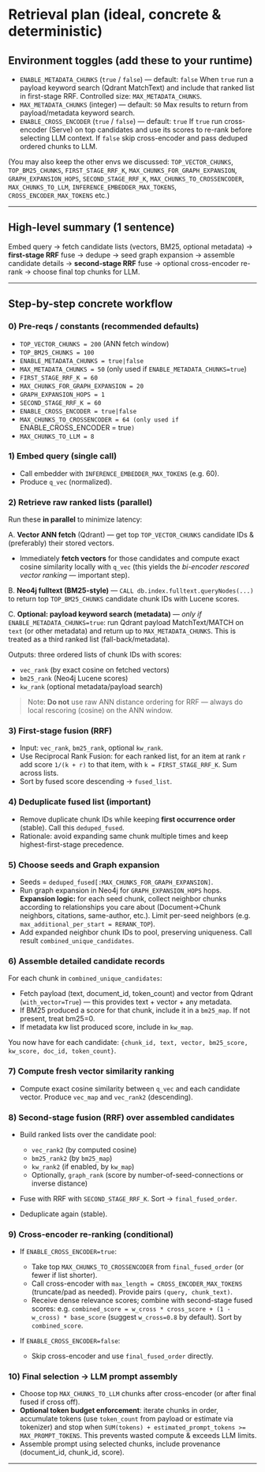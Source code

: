 # Retrieval plan (ideal, concrete & deterministic)

## Environment toggles (add these to your runtime)

* `ENABLE_METADATA_CHUNKS` (`true` / `false`) — default: `false`
  When `true` run a payload keyword search (Qdrant MatchText) and include that ranked list in first-stage RRF. Controlled size: `MAX_METADATA_CHUNKS`.
* `MAX_METADATA_CHUNKS` (integer) — default: `50`
  Max results to return from payload/metadata keyword search.
* `ENABLE_CROSS_ENCODER` (`true` / `false`) — default: `true`
  If `true` run cross-encoder (Serve) on top candidates and use its scores to re-rank before selecting LLM context. If `false` skip cross-encoder and pass deduped ordered chunks to LLM.

(You may also keep the other envs we discussed: `TOP_VECTOR_CHUNKS`, `TOP_BM25_CHUNKS`, `FIRST_STAGE_RRF_K`, `MAX_CHUNKS_FOR_GRAPH_EXPANSION`, `GRAPH_EXPANSION_HOPS`, `SECOND_STAGE_RRF_K`, `MAX_CHUNKS_TO_CROSSENCODER`, `MAX_CHUNKS_TO_LLM`, `INFERENCE_EMBEDDER_MAX_TOKENS`, `CROSS_ENCODER_MAX_TOKENS` etc.)

---

## High-level summary (1 sentence)

Embed query → fetch candidate lists (vectors, BM25, optional metadata) → **first-stage RRF** fuse → dedupe → seed graph expansion → assemble candidate details → **second-stage RRF** fuse → optional cross-encoder re-rank → choose final top chunks for LLM.

---

## Step-by-step concrete workflow

### 0) Pre-reqs / constants (recommended defaults)

* `TOP_VECTOR_CHUNKS = 200` (ANN fetch window)
* `TOP_BM25_CHUNKS = 100`
* `ENABLE_METADATA_CHUNKS = true|false`
* `MAX_METADATA_CHUNKS = 50` (only used if `ENABLE_METADATA_CHUNKS=true`)
* `FIRST_STAGE_RRF_K = 60`
* `MAX_CHUNKS_FOR_GRAPH_EXPANSION = 20`
* `GRAPH_EXPANSION_HOPS = 1`
* `SECOND_STAGE_RRF_K = 60`
* `ENABLE_CROSS_ENCODER = true|false` 
* `MAX_CHUNKS_TO_CROSSENCODER = 64 (only used if `ENABLE_CROSS_ENCODER = true`)`
* `MAX_CHUNKS_TO_LLM = 8`


### 1) Embed query (single call)

* Call embedder with `INFERENCE_EMBEDDER_MAX_TOKENS` (e.g. 60).
* Produce `q_vec` (normalized).

### 2) Retrieve raw ranked lists (parallel)

Run these **in parallel** to minimize latency:

A. **Vector ANN fetch** (Qdrant) — get top `TOP_VECTOR_CHUNKS` candidate IDs & (preferably) their stored vectors.

* Immediately **fetch vectors** for those candidates and compute exact cosine similarity locally with `q_vec` (this yields the *bi-encoder rescored vector ranking* — important step).

B. **Neo4j fulltext (BM25-style)** — `CALL db.index.fulltext.queryNodes(...)` to return top `TOP_BM25_CHUNKS` candidate chunk IDs with Lucene scores.

C. **Optional: payload keyword search (metadata)** — *only if* `ENABLE_METADATA_CHUNKS=true`: run Qdrant payload MatchText/MATCH on `text` (or other metadata) and return up to `MAX_METADATA_CHUNKS`. This is treated as a third ranked list (fall-back/metadata).

Outputs: three ordered lists of chunk IDs with scores:

* `vec_rank` (by exact cosine on fetched vectors)
* `bm25_rank` (Neo4j Lucene scores)
* `kw_rank` (optional metadata/payload search)

> Note: **Do not** use raw ANN distance ordering for RRF — always do local rescoring (cosine) on the ANN window.

### 3) First-stage fusion (RRF)

* Input: `vec_rank`, `bm25_rank`, optional `kw_rank`.
* Use Reciprocal Rank Fusion: for each ranked list, for an item at rank `r` add score `1/(k + r)` to that item, with `k = FIRST_STAGE_RRF_K`. Sum across lists.
* Sort by fused score descending → `fused_list`.

### 4) Deduplicate fused list (important)

* Remove duplicate chunk IDs while keeping **first occurrence order** (stable). Call this `deduped_fused`.
* Rationale: avoid expanding same chunk multiple times and keep highest-first-stage precedence.

### 5) Choose seeds and Graph expansion

* Seeds = `deduped_fused[:MAX_CHUNKS_FOR_GRAPH_EXPANSION]`.
* Run graph expansion in Neo4j for `GRAPH_EXPANSION_HOPS` hops. **Expansion logic:** for each seed chunk, collect neighbor chunks according to relationships you care about (Document→Chunk neighbors, citations, same-author, etc.). Limit per-seed neighbors (e.g. `max_additional_per_start = RERANK_TOP`).
* Add expanded neighbor chunk IDs to pool, preserving uniqueness. Call result `combined_unique_candidates`.

### 6) Assemble detailed candidate records

For each chunk in `combined_unique_candidates`:

* Fetch payload (text, document_id, token_count) and vector from Qdrant (`with_vector=True`) — this provides text + vector + any metadata.
* If BM25 produced a score for that chunk, include it in a `bm25_map`. If not present, treat bm25=0.
* If metadata kw list produced score, include in `kw_map`.

You now have for each candidate: `{chunk_id, text, vector, bm25_score, kw_score, doc_id, token_count}`.

### 7) Compute fresh vector similarity ranking

* Compute exact cosine similarity between `q_vec` and each candidate vector. Produce `vec_map` and `vec_rank2` (descending).

### 8) Second-stage fusion (RRF) over assembled candidates

* Build ranked lists over the candidate pool:

  * `vec_rank2` (by computed cosine)
  * `bm25_rank2` (by `bm25_map`)
  * `kw_rank2` (if enabled, by `kw_map`)
  * Optionally, `graph_rank` (score by number-of-seed-connections or inverse distance)
* Fuse with RRF with `SECOND_STAGE_RRF_K`. Sort -> `final_fused_order`.
* Deduplicate again (stable).

### 9) Cross-encoder re-ranking (conditional)

* If `ENABLE_CROSS_ENCODER=true`:

  * Take top `MAX_CHUNKS_TO_CROSSENCODER` from `final_fused_order` (or fewer if list shorter).
  * Call cross-encoder with `max_length = CROSS_ENCODER_MAX_TOKENS` (truncate/pad as needed). Provide pairs `(query, chunk_text)`.
  * Receive dense relevance scores; combine with second-stage fused scores: e.g. `combined_score = w_cross * cross_score + (1 - w_cross) * base_score` (suggest `w_cross=0.8` by default). Sort by `combined_score`.
* If `ENABLE_CROSS_ENCODER=false`:

  * Skip cross-encoder and use `final_fused_order` directly.

### 10) Final selection → LLM prompt assembly

* Choose top `MAX_CHUNKS_TO_LLM` chunks after cross-encoder (or after final fused if cross off).
* **Optional token budget enforcement**: iterate chunks in order, accumulate tokens (use `token_count` from payload or estimate via tokenizer) and stop when `SUM(tokens) + estimated_prompt_tokens >= MAX_PROMPT_TOKENS`. This prevents wasted compute & exceeds LLM limits.
* Assemble prompt using selected chunks, include provenance (document_id, chunk_id, score).

---


